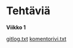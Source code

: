 # Tehtäviä

**Viikko 1**

[gitlog.txt](https://github.com/ItsTuukka/ot-harjoitusty-/blob/master/laskarit/gitlog.txt)
[komentorivi.txt](https://github.com/ItsTuukka/ot-harjoitusty-/blob/master/laskarit/komentorivi.txt)
